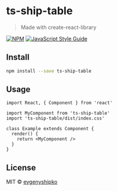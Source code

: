 # ts-ship-table

> Made with create-react-library

[![NPM](https://img.shields.io/npm/v/ts-ship-table.svg)](https://www.npmjs.com/package/ts-ship-table) [![JavaScript Style Guide](https://img.shields.io/badge/code_style-standard-brightgreen.svg)](https://standardjs.com)

## Install

```bash
npm install --save ts-ship-table
```

## Usage

```tsx
import React, { Component } from 'react'

import MyComponent from 'ts-ship-table'
import 'ts-ship-table/dist/index.css'

class Example extends Component {
  render() {
    return <MyComponent />
  }
}
```

## License

MIT © [evgenyshipko](https://github.com/evgenyshipko)
